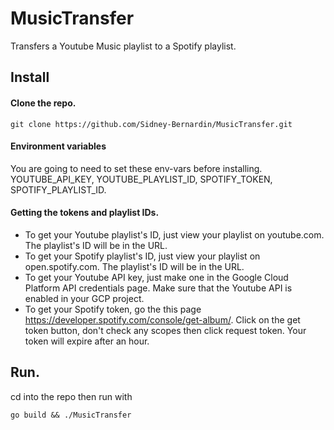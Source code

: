 # MusicTransfer

Transfers a Youtube Music playlist to a Spotify playlist.

## Install

#### Clone the repo.
```
git clone https://github.com/Sidney-Bernardin/MusicTransfer.git
```

#### Environment variables
You are going to need to set these env-vars before installing.<br>
YOUTUBE_API_KEY, YOUTUBE_PLAYLIST_ID, SPOTIFY_TOKEN, SPOTIFY_PLAYLIST_ID.

#### Getting the tokens and playlist IDs.
* To get your Youtube playlist's ID, just view your playlist on youtube.com. The playlist's ID will be in the URL.<br>
* To get your Spotify playlist's ID, just view your playlist on open.spotify.com. The playlist's ID will be in the URL.<br>
* To get your Youtube API key, just make one in the Google Cloud Platform API credentials page. Make sure that the Youtube API is enabled in your GCP project.<br>
* To get your Spotify token, go the this page https://developer.spotify.com/console/get-album/. Click on the get token button, don't check any scopes then click request token. Your token will expire after an hour.<br>

## Run.
cd into the repo then run with
```
go build && ./MusicTransfer
```
